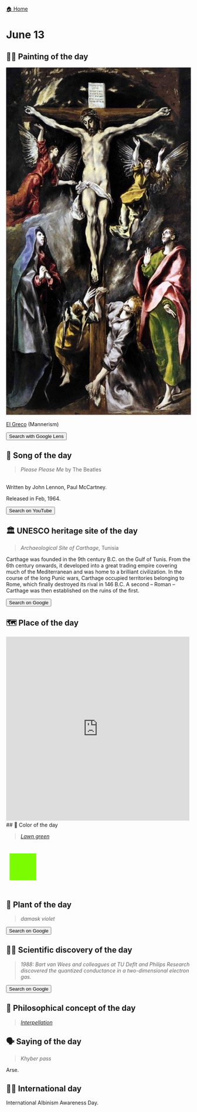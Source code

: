 
[🏠 Home](../../index.md)

# June 13

## 🧑‍🎨 Painting of the day

<img width="600" src="../img/El_Greco_6.jpg">

[El Greco](http://en.wikipedia.org/wiki/El_Greco) (Mannerism)

<button class="btn btn-success"
onclick=" window.open('https://lens.google.com/uploadbyurl?url=https://iretes.github.io/one-a-day/data/img/El_Greco_6.jpg','_blank')">
Search with Google Lens
</button>

## 🎼 Song of the day

> *Please Please Me*
by The Beatles

<br />Written by John Lennon, Paul McCartney.

Released in Feb, 1964.

<button class="btn btn-success"
onclick=" window.open('http://www.youtube.com/search?q=Please Please Me by The Beatles','_blank')">
Search on YouTube
</button>

## 🏛️ UNESCO heritage site of the day

> *Archaeological Site of Carthage*, Tunisia

<p>Carthage was founded in the 9th century B.C. on the Gulf of Tunis. From the 6th century onwards, it developed into a great trading empire covering much of the Mediterranean and was home to a brilliant civilization. In the course of the long Punic wars, Carthage occupied territories belonging to Rome, which finally destroyed its rival in 146 B.C. A second – Roman – Carthage was then established on the ruins of the first.</p>

<button class="btn btn-success"
onclick=" window.open('http://www.google.com/search?q=Archaeological Site of Carthage','_blank')">
Search on Google
</button>

## 🗺️ Place of the day

<iframe
src="https://www.mapcrunch.com"
name="mapcrunch"
width="500"
height="500"
allowTransparency="true"
scrolling="no"
frameborder="0"
>
</iframe>
## 🎨 Color of the day

> *[Lawn green](https://en.wikipedia.org/wiki/Chartreuse_(color)#Lawn_green)*

<div style="color:#7CFC00; font-size: 100px;">&#9632;</div>

## 🌿 Plant of the day

> *damask violet*

<button class="btn btn-success"
onclick=" window.open('http://www.google.com/search?q=damask violet','_blank')">
Search on Google
</button>

## 🧑‍🔬 Scientific discovery of the day

> *1988: Bart van Wees and colleagues at TU Deflt and Philips Research discovered the quantized conductance in a two-dimensional electron gas.*

<button class="btn btn-success"
onclick=" window.open('http://www.google.com/search?q=1988: Bart van Wees and colleagues at TU Deflt and Philips Research discovered the quantized conductance in a two-dimensional electron gas.','_blank')">
Search on Google
</button>

## 💭 Philosophical concept of the day

> *[Interpellation](https://en.wikipedia.org/wiki/Interpellation_(philosophy))*

## 🗣️ Saying of the day

> *Khyber pass*

Arse.

## 🏳️‍🌈 International day

International Albinism Awareness Day.